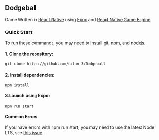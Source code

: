## Dodgeball
Game Written in [React Native](https://reactnative.dev/) using [Expo](https://expo.dev/) and [React Native Game Engine](https://github.com/bberak/react-native-game-engine)

### Quick Start
To run these commands, you may need to install [git](https://github.com/git-guides/install-git), [npm](https://www.npmjs.com/package/npm), and [nodejs](https://nodejs.org/en/).

#### 1. Clone the repository:
```
git clone https://github.com/nolan-3/Dodgeball
```
#### 2. Install dependencies:
```
npm install
```
#### 3.Launch using Expo:
```
npm run start
```
#### Common Errors
If you have errors with npm run start, you may need to use the latest Node LTS, see [this issue](https://github.com/expo/expo-cli/issues/4334).